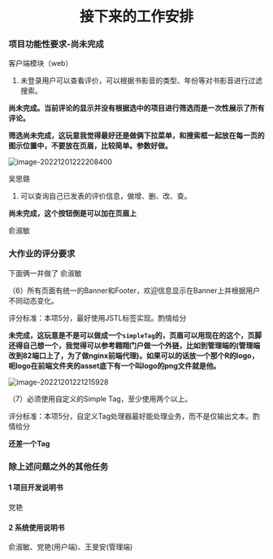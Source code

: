 <div align="center">
    <h1>
        接下来的工作安排
    </h1>
</div>

### 项目功能性要求-尚未完成

客户端模块（web）

1. 未登录用户可以查看评价，可以根据书影音的类型、年份等对书影音进行过滤搜索。

**尚未完成。当前评论的显示并没有根据选中的项目进行筛选而是一次性展示了所有评论。**

**筛选尚未完成，这玩意我觉得最好还是做俩下拉菜单，和搜索框一起放在每一页的图示位置中，不要放在页眉，比较简单。参数好做。**

![image-20221201222208400](http://121.41.227.153:8081/file/工作分配.png)

吴思赣

1. 可以查询自己已发表的评价信息，做增、删、改、查。

**尚未完成，这个按钮倒是可以加在页眉上**

俞淑敏

### 大作业的评分要求

下面俩一并做了 俞淑敏

（6）所有页面有统一的Banner和Footer，欢迎信息显示在Banner上并根据用户不同动态变化。

评分标准：本项5分，最好使用JSTL标签实现。酌情给分

**未完成，这玩意是不是可以做成一个`simpleTag`的，页眉可以用现在的这个，页脚还得自己想一个，我觉得可以参考翱翔门户做一个外链，比如到管理端的(管理端改到82端口上了，为了做nginx前端代理)。如果可以的话放一个那个R的logo，呃logo在前端文件夹的asset底下有一个叫logo的png文件就是他。**

![image-20221201221215928](https://cdn.jsdelivr.net/gh/WangMinan/Pics/image-20221201221215928.png)

（7）必须使用自定义的Simple Tag，至少使用两个以上。

评分标准：本项5分，自定义Tag处理器最好能处理业务，而不是仅输出文本。酌情给分

**还差一个Tag**

### 除上述问题之外的其他任务

#### 1 项目开发说明书

党艳

#### 2 系统使用说明书

俞淑敏、党艳(用户端)、王旻安(管理端)
